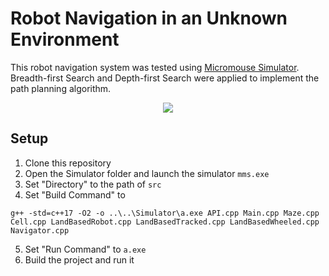 # Robot Navigation in an Unknown Environment         			             
This robot navigation system was tested using [Micromouse Simulator](https://github.com/mackorone/mms). 
Breadth-first Search and Depth-first Search were applied to implement the path planning algorithm.
<p align="center">
  <img src="https://github.com/dahhmani/Robot-Navigation/blob/master/Project/Demo/MazeSolved.gif?raw=true">
</p>

## Setup
1. Clone this repository
2. Open the Simulator folder and launch the simulator ```mms.exe```
3. Set "Directory" to the path of ```src```
4. Set "Build Command" to 
```
g++ -std=c++17 -O2 -o ..\..\Simulator\a.exe API.cpp Main.cpp Maze.cpp Cell.cpp LandBasedRobot.cpp LandBasedTracked.cpp LandBasedWheeled.cpp Navigator.cpp
```
5. Set "Run Command" to ```a.exe```
6. Build the project and run it